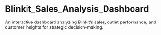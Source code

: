 # Blinkit_Sales_Analysis_Dashboard
An interactive dashboard analyzing Blinkit’s sales, outlet performance, and customer insights for strategic decision-making.
